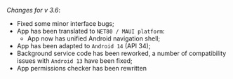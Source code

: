 _Changes for v 3.6_:
- Fixed some minor interface bugs;
- App has been translated to `NET80 / MAUI platform`:
    - App now has unified Android navigation shell;
- App has been adapted to `Android 14` (API 34);
- Background service code has been reworked, a number of compatibility issues with `Android 13` have been fixed;
- App permissions checker has been rewritten
